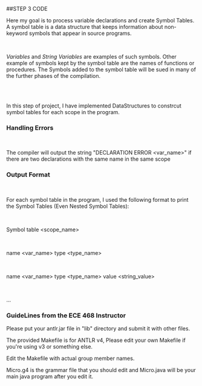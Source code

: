 ##STEP 3 CODE

<p> Here my goal is to process variable declarations and create Symbol Tables. A symbol table is a data structure that keeps information about non-keyword symbols that appear in source programs.</p><br><p> <em>Variables</em> and <em>String Variables</em> are examples of such symbols. Other example of symbols kept by the symbol table are the names of functions or procedures. The Symbols added to the symbol table will be sued in many of the further phases of the compilation.</p>

<br><br><p>In this step of project, I have implemented DataStructures to constrcut symbol tables for each scope in the program.</p>


### Handling Errors
<br><p>The compiler will output the string "DECLARATION ERROR <var_name>" if there are two declarations with the same name in the same scope</p>

### Output Format
<br><p> For each symbol table in the program, I used the following format to print the Symbol Tables (Even Nested Symbol Tables):</p>
<br><p>Symbol table <scope_name></p>
<br><p>name <var_name> type <type_name></p>
<br><p>name <var_name> type <type_name> value <string_value></p>
<br><p>...</p>

### GuideLines from the ECE 468 Instructor

Please put your antlr.jar file in "lib" directory 
and submit it with other files.

The provided Makefile is for ANTLR v4,
Please edit your own Makefile if you're using v3 or something else.

Edit the Makefile with actual group member names.

Micro.g4 is the grammar file that you should edit and Micro.java will be your main java program after you edit it. 

